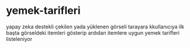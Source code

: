 # yemek-tarifleri
yapay zeka destekli çekilen yada yüklenen görseli tarayara kkullanıcıya ilk başta görseldeki itemleri gösterip ardıdan itemlere uygun yemek tarifleri listeleniyor
